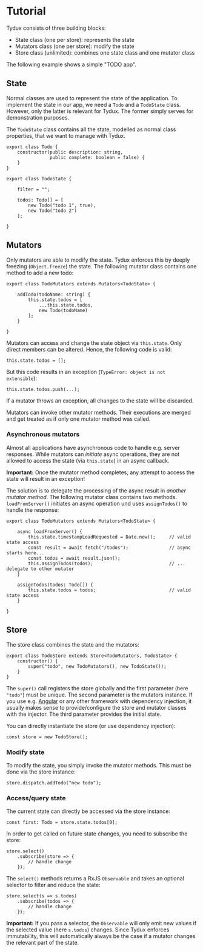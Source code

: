 # Tutorial

Tydux consists of three building blocks:

- State class (one per store): represents the state
- Mutators class (one per store): modify the state
- Store class (unlimited): combines one state class and one mutator class 

The following example shows a simple "TODO app".

## State 

Normal classes are used to represent the state of the application. To implement the state in our app, we need a `Todo` and a `TodoState` class. However, only the latter is relevant for Tydux. The former simply serves for demonstration purposes.

The `TodoState` class contains all the state, modelled as normal class properties, that we want to manage with Tydux.

```
export class Todo {
    constructor(public description: string, 
                public complete: boolean = false) {
    }
}

export class TodoState {

    filter = "";

    todos: Todo[] = [
        new Todo("todo 1", true),
        new Todo("todo 2")
    ];

}
```

## Mutators

Only mutators are able to modify the state. Tydux enforces this by deeply freezing (`Object.freeze`) the state. The following mutator class contains one method to add a new todo:

```
export class TodoMutators extends Mutators<TodoState> {

    addTodo(todoName: string) {
        this.state.todos = [
            ...this.state.todos,
            new Todo(todoName)
        ];
    }

}
```

Mutators can access and change the state object via `this.state`. Only direct members can be altered. Hence, the following code is valid:

```
this.state.todos = [];
```

But this code results in an exception (`TypeError: object is not extensible`):

```
this.state.todos.push(...);
```

If a mutator throws an exception, all changes to the state will be discarded.

Mutators can invoke other mutator methods. Their executions are merged and get treated as if only one mutator method was called.

### Asynchronous mutators

Almost all applications have asynchronous code to handle e.g. server responses. While mutators can *initiate* async operations, they are not allowed to access the state (via `this.state`) in an async callback. 

**Important:** Once the mutator method completes, any attempt to access the state will result in an exception!

 The solution is to delegate the processing of the async result in *another mutator method*. The following mutator class contains two methods. `loadFromServer()` initiates an async operation und uses `assignTodos()` to handle the response:

```
export class TodoMutators extends Mutators<TodoState> {

    async loadFromServer() {
        this.state.timestampLoadRequested = Date.now();     // valid state access
        const result = await fetch("/todos");               // async starts here...
        const todos = await result.json();
        this.assignTodos(todos);                            // ... delegate to other mutator
    }

    assignTodos(todos: Todo[]) {
        this.state.todos = todos;                           // valid state access
    }

}
```


## Store

The store class combines the state and the mutators:

```
export class TodoStore extends Store<TodoMutators, TodoState> {
    constructor() {
        super("todo", new TodoMutators(), new TodoState());
    }
}
```

The `super()` call registers the store globally and the first parameter (here `"todo"`) must be unique. The second parameter is the mutators instance. If you use e.g. [Angular](https://angular.io) or any other framework with dependency injection, it usually makes sense to provide/configure the store and mutator classes with the injector. The third parameter provides the initial state.

You can directly instantiate the store (or use dependency injection):

```
const store = new TodoStore();
```

### Modify state

To modify the state, you simply invoke the mutator methods. This must be done via the store instance:

```
store.dispatch.addTodo("new todo");
```

### Access/query state

The current state can directly be accessed via the store instance:

```
const first: Todo = store.state.todos[0];
```

In order to get called on future state changes, you need to subscribe the store:

```
store.select()
    .subscribe(store => {
        // handle change
    });
```

The `select()` methods returns a RxJS `Observable` and takes an optional selector to filter and reduce the state:

```
store.select(s => s.todos)
    .subscribe(todos => {
        // handle change
    });
```

**Important:** If you pass a selector, the `Observable` will only emit new values if the selected value (here `s.todos`) changes. Since Tydux enforces immutability, this will automatically always be the case if a mutator changes the relevant part of the state. 




